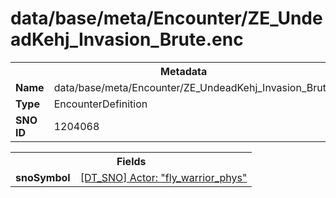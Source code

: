 <h1>data/base/meta/Encounter/ZE_UndeadKehj_Invasion_Brute.enc</h1><table><tr><th colspan="100%">Metadata</th></tr><tr><td><b>Name</b></td><td>data/base/meta/Encounter/ZE_UndeadKehj_Invasion_Brute.enc</td></tr><tr><td><b>Type</b></td><td>EncounterDefinition</td></tr><tr><td><b>SNO ID</b></td><td>1204068</td></tr></table>

<table><tr><th colspan="100%">Fields</th></tr><tr><td><b>snoSymbol</b></td><td><a href="..\Actor\fly_warrior_phys.acr">[DT_SNO] Actor: "fly_warrior_phys"</a></td></tr></table>


